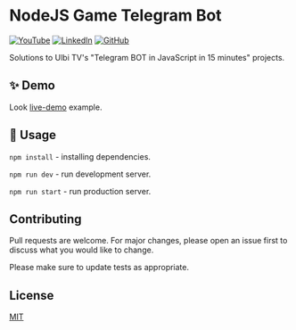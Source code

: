 # NodeJS Game Telegram Bot

[![YouTube](https://img.shields.io/badge/UlbiTV-YouTube-FF0000.svg?style=flat&logo=youtube)](https://www.youtube.com/watch?v=slcqnHIFrj8)
[![LinkedIn](https://img.shields.io/badge/r0mm4k-Linkedin-5087B2.svg?style=flat&logo=linkedIn)](https://linkedin.com/in/r0mm4k)
[![GitHub](https://img.shields.io/badge/r0mm4k-GitHub-lightgrey.svg?style=flat&logo=github)](https://github.com/r0mm4k)

Solutions to Ulbi TV's "Telegram BOT in JavaScript in 15 minutes" projects.

## ✨ Demo
Look [live-demo](https://t.me/r0mm4k_game_bot) example.

## 🚀 Usage

`npm install` - installing dependencies.

`npm run dev` - run development server.

`npm run start` - run production server.

## Contributing
Pull requests are welcome. For major changes, please open an issue first to discuss what you would like to change.

Please make sure to update tests as appropriate.

## License
[MIT](https://choosealicense.com/licenses/mit/)
